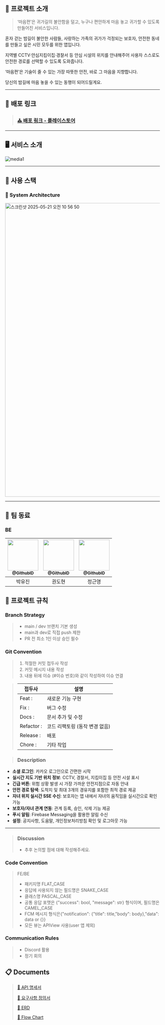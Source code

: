 ## 📖 프로젝트 소개

>‘마음편’은 귀가길의 불안함을 덜고, 누구나 편안하게 마음 놓고 귀가할 수 있도록 만들어진 서비스입니다.

혼자 걷는 밤길이 불안한 사람들, 사랑하는 가족의 귀가가 걱정되는 보호자, 안전한 동네를 만들고 싶은 시민 모두를 위한 앱입니다.

지역별 CCTV·안심지킴이집·경찰서 등 안심 시설의 위치를 안내해주어 사용자 스스로도 안전한 경로를 선택할 수 있도록 도와줍니다.

‘마음편’은 기술이 줄 수 있는 가장 따뜻한 안전, 바로 그 마음을 지향합니다.

당신의 밤길에 마음 놓을 수 있는 동행이 되어드릴게요.

---
## :link: 배포 링크

> ### [⛪ 배포 링크 - 플레이스토어](https://play.google.com/store/apps/details?id=com.maumpeace.safeapp)

---

## 🖥️ 서비스 소개

![media1](https://github.com/user-attachments/assets/cc053183-1ea3-4b6f-9e90-5be5cf99db2c)

---

## 🧰 사용 스택


### :wrench: System Architecture

<img width="952" alt="스크린샷 2025-05-21 오전 10 56 50" src="https://github.com/user-attachments/assets/d2d1a029-0c30-44c1-a811-6ab580063bf2" />

--- 

## :busts_in_silhouette: 팀 동료


### BE

| <a href=https://github.com/uuuj0821><img src="https://avatars.githubusercontent.com/u/85716720?v=4" width=100px/><br/><sub><b>@GithubID</b></sub></a><br/> | <a href=https://github.com/GwonDohyeon><img src="https://avatars.githubusercontent.com/u/90237119?v=4" width=100px/><br/><sub><b>@GithubID</b></sub></a><br/> | <a href=https://github.com/socical-dev><img src="https://avatars.githubusercontent.com/u/77969043?v=4" width=100px/><br/><sub><b>@GithubID</b></sub></a><br/> |
|:----------------------------------------------------------------------------------------------------------------------------------------------------------:|:----------------------------------------------------------------------------------------------------------------------------------------------------------:|:--------------------------------------------------------------------------------------:|
|                                                                            박유진                                                                             |                                                                            권도현                                                                             |                                          정근영                                           |

## 📑 프로젝트 규칙

### Branch Strategy
> - main / dev 브랜치 기본 생성 
> - main과 dev로 직접 push 제한
> - PR 전 최소 1인 이상 승인 필수

### Git Convention
> 1. 적절한 커밋 접두사 작성
> 2. 커밋 메시지 내용 작성
> 3. 내용 뒤에 이슈 (#이슈 번호)와 같이 작성하여 이슈 연결

> | 접두사        | 설명                           |
> | ------------- | ------------------------------ |
> | Feat :     | 새로운 기능 구현               |
> | Fix :      | 버그 수정                      |
> | Docs :     | 문서 추가 및 수정              |
> | Refactor : | 코드 리팩토링 (동작 변경 없음) |
> | Release :   | 배포                           |
> | Chore :    | 기타 작업                      |

> ### Description
- **소셜 로그인**: 카카오 로그인으로 간편한 시작
- **실시간 지도 기반 위치 정보**: CCTV, 경찰서, 지킴이집 등 안전 시설 표시
- **긴급 버튼**: 위험 상황 발생 시 가장 가까운 안전지점으로 자동 안내
- **안전 경로 탐색**: 도착지 및 최대 3개의 경유지를 포함한 최적 경로 제공
- **자녀 위치 실시간 SSE 수신**: 보호자는 앱 내에서 자녀의 움직임을 실시간으로 확인 가능
- **보호자/자녀 관계 연동**: 관계 등록, 승인, 삭제 기능 제공
- **푸시 알림**: Firebase Messaging을 활용한 알림 수신
- **설정**: 공지사항, 도움말, 개인정보처리방침 확인 및 로그아웃 가능

---

> ### Discussion
> * 추후 논의할 점에 대해 작성해주세요.

### Code Convention
>FE/BE
> - 패키지명 FLAT_CASE
> - 응답에 사용되지 않는 필드명은 SNAKE_CASE
> - 클래스명 PASCAL_CASE
> - 공통 응답 포맷은 {"success": bool, "message": str} 형식이며, 필드명은 CAMEL_CASE
> - FCM 메시지 형식은{"notification": {"title": title,"body": body},"data": data or {}}
> - 모든 뷰는 APIView 사용(user 앱 제외)

### Communication Rules
> - Discord 활용 
> - 정기 회의


## :clipboard: Documents
> [📜 API 명세서](https://documenter.getpostman.com/view/41188267/2sB2qZENNs)
> 
> [📜 요구사항 정의서](https://docs.google.com/document/d/1he4XTaUivLDLF_A0sgQsAVxApbGX_fGhwZKjlpJpjwg/edit?tab=t.1y371wrul365)
> 
> [📜 ERD](https://www.erdcloud.com/d/Pb2PpEMnk3HuK9o8P)
>
> [📜 Flow Chart](https://drive.google.com/file/d/1t5MrrreN4SDx9DKSnZVz1X-JWH4Evwv_/view)
